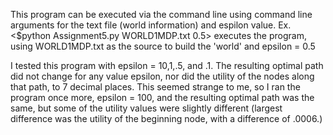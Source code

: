 This program can be executed via the command line using command line arguments for the text file (world information) and 
  espilon value.  Ex. <$python Assignment5.py WORLD1MDP.txt 0.5> executes the program, using WORLD1MDP.txt as the source
  to build the 'world' and epsilon = 0.5


I tested this program with epsilon = 10,1,.5, and .1.  The resulting optimal path did not change for any value epsilon,
  nor did the utility of the nodes along that path, to 7 decimal places.  This seemed strange to me, so I ran the program
  once more, epsilon = 100, and the resulting optimal path was the same, but some of the utility values were slightly
  different (largest difference was the utility of the beginning node, with a difference of .0006.)
